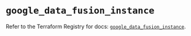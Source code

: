 # `google_data_fusion_instance`

Refer to the Terraform Registry for docs: [`google_data_fusion_instance`](https://registry.terraform.io/providers/drfaust92/google/4.16.4/docs/resources/data_fusion_instance).
